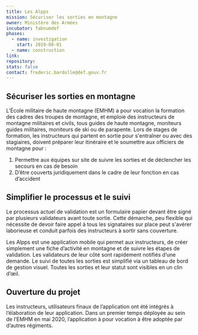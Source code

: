 ```yaml
---
title: Les Alpps
mission: Sécuriser les sorties en montagne
owner: Ministère des Armées
incubator: fabnumdef
phases:
  - name: investigation
    start: 2019-08-01
  - name: construction
link:
repository:
stats: false
contact: frederic.bardolle@def.gouv.fr
---
```


## Sécuriser les sorties en montagne

L’École militaire de haute montagne (EMHM) a pour vocation la formation des cadres des troupes de montagne, et emploie des instructeurs de montagne militaires et civils, tous guides de haute montagne, moniteurs guides militaires, moniteurs de ski ou de parapente. Lors de stages de formation, les instructeurs qui partent en sortie pour s'entraîner ou avec des stagiaires, doivent préparer leur itinéraire et le soumettre aux officiers de montagne pour :

1. Permettre aux équipes sur site de suivre les sorties et de déclencher les secours en cas de besoin
2. D’être couverts juridiquement dans le cadre de leur fonction en cas d’accident

## Simplifier le processus et le suivi

Le processus actuel de validation est un formulaire papier devant être signé par plusieurs validateurs avant toute sortie. Cette démarche, peu flexible qui nécessite de devoir faire appel à tous les signataires sur place peut s'avérer laborieuse et conduit parfois des instructeurs à sortir sans couverture.

Les Alpps est une application mobile qui permet aux instructeurs, de créer simplement une fiche d’activité en montagne et de suivre les étapes de validation. Les validateurs de leur côté sont rapidement notifiés d’une demande. Le suivi de toutes les sorties est simplifié via un tableau de bord de gestion visuel. Toutes les sorties et leur statut sont visibles en un clin d’œil.


## Ouverture du projet

Les instructeurs, utilisateurs finaux de l’application ont été intégrés à l’élaboration de leur application.
Dans un premier temps déployée au sein de l’EMHM en mai 2020, l’application à pour vocation à être adoptée par d’autres régiments.
